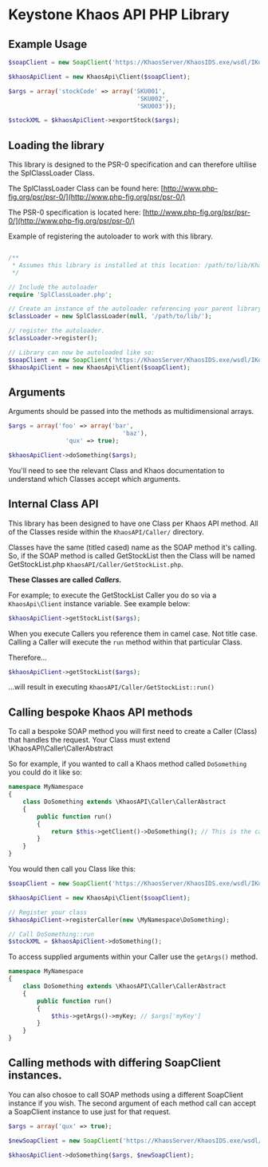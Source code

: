 Keystone Khaos API PHP Library
=========================

Example Usage
---------------
```php
$soapClient = new SoapClient('https://KhaosServer/KhaosIDS.exe/wsdl/IKosWeb');

$khaosApiClient = new KhaosApi\Client($soapClient);

$args = array('stockCode' => array('SKU001',
                                    'SKU002',
                                    'SKU003'));

$stockXML = $khaosApiClient->exportStock($args);
```

Loading the library
---------------

This library is designed to the PSR-0 specification and can therefore ultilise the SplClassLoader Class.

The SplClassLoader Class can be found here: [http://www.php-fig.org/psr/psr-0/](http://www.php-fig.org/psr/psr-0/)

The PSR-0 specification is located here: [http://www.php-fig.org/psr/psr-0/](http://www.php-fig.org/psr/psr-0/)

Example of registering the autoloader to work with this library.

```php

/**
 * Assumes this library is installed at this location: /path/to/lib/KhaosAPI/
 */

// Include the autoloader
require 'SplClassLoader.php';

// Create an instance of the autoloader referencing your parent library folder.
$classLoader = new SplClassLoader(null, '/path/to/lib/');

// register the autoloader.
$classLoader->register();

// Library can now be autoloaded like so:
$soapClient = new SoapClient('https://KhaosServer/KhaosIDS.exe/wsdl/IKosWeb');
$khaosApiClient = new KhaosApi\Client($soapClient);
```

Arguments
---------------
Arguments should be passed into the methods as multidimensional arrays.

```php
$args = array('foo' => array('bar',
                                'baz'),
                'qux' => true);

$khaosApiClient->doSomething($args);
```

You'll need to see the relevant Class and Khaos documentation to understand which Classes accept which arguments.

Internal Class API
---------------
This library has been designed to have one Class per Khaos API method. All of the Classes reside within the <code>KhaosAPI/Caller/</code> directory.

Classes have the same (titled cased) name as the SOAP method it's calling. So, if the SOAP method is called GetStockList then the Class will be named GetStockList.php <code>KhaosAPI/Caller/GetStockList.php</code>.

**These Classes are called** ***Callers.***

For example; to execute the GetStockList Caller you do so via a <code>KhaosApi\Client</code> instance variable. See example below:

```php
$khaosApiClient->getStockList($args);
```

When you execute Callers you reference them in camel case. Not title case. Calling a Caller will execute the <code>run</code> method within that particular Class.

Therefore...

```php
$khaosApiClient->getStockList($args);
```

...will result in executing <code>KhaosAPI/Caller/GetStockList::run()</code>


Calling bespoke Khaos API methods
---------------

To call a bespoke SOAP method you will first need to create a Caller (Class) that handles the request. Your Class must extend \KhaosAPI\Caller\CallerAbstract

So for example, if you wanted to call a Khaos method called <code>DoSomething</code> you could do it like so:

```php
namespace MyNamespace
{   
    class DoSomething extends \KhaosAPI\Caller\CallerAbstract
    {
        public function run()
        {   
            return $this->getClient()->DoSomething(); // This is the call to the SOAP method DoSomething.
        }
    }
}
```

You would then call you Class like this:
```php
$soapClient = new SoapClient('https://KhaosServer/KhaosIDS.exe/wsdl/IKosWeb');

$khaosApiClient = new KhaosApi\Client($soapClient);

// Register your class
$khaosApiClient->registerCaller(new \MyNamespace\DoSomething);

// Call DoSomething::run
$stockXML = $khaosApiClient->doSomething();
```

To access supplied arguments within your Caller use the <code>getArgs()</code> method.

```php
namespace MyNamespace
{   
    class DoSomething extends \KhaosAPI\Caller\CallerAbstract
    {
        public function run()
        {   
            $this->getArgs()->myKey; // $args['myKey']
        }
    }
}
```

Calling methods with differing SoapClient instances.
---------------

You can also chosoe to call SOAP methods using a different SoapClient instance if you wish. The second argument of each method call can accept a SoapClient instance to use just for that request.

```php
$args = array('qux' => true);

$newSoapClient = new SoapClient('https://KhaosServer/KhaosIDS.exe/wsdl/IKosWeb');

$khaosApiClient->doSomething($args, $newSoapClient);
```